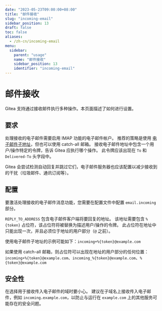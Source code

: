 ```yaml
---
date: "2023-05-23T09:00:00+08:00"
title: "邮件接收"
slug: "incoming-email"
sidebar_position: 13
draft: false
toc: false
aliases:
  - /zh-cn/incoming-email
menu:
  sidebar:
    parent: "usage"
    name: "邮件接收"
    sidebar_position: 13
    identifier: "incoming-email"
---
```


# 邮件接收

Gitea 支持通过接收邮件执行多种操作。本页面描述了如何进行设置。



## 要求

处理接收的电子邮件需要启用 IMAP 功能的电子邮件帐户。
推荐的策略是使用 [电子邮件子地址](https://en.wikipedia.org/wiki/Email_address#Sub-addressing)，但也可以使用 catch-all 邮箱。
接收电子邮件地址中包含一个用户/操作特定的令牌，告诉 Gitea 应执行哪个操作。
此令牌应该出现在 `To` 和 `Delivered-To` 头字段中。

Gitea 会尝试检测自动回复并跳过它们，电子邮件服务器也应该配置以减少接收到的干扰（垃圾邮件、通讯订阅等）。

## 配置

要激活处理接收的电子邮件消息功能，您需要在配置文件中配置 `email.incoming` 部分。

`REPLY_TO_ADDRESS` 包含电子邮件客户端将要回复的地址。
该地址需要包含 `%{token}` 占位符，该占位符将被替换为描述用户/操作的令牌。
此占位符在地址中只能出现一次，并且必须位于地址的用户部分（`@` 之前）。

使用电子邮件子地址的示例可能如下：`incoming+%{token}@example.com`

如果使用 catch-all 邮箱，则占位符可以出现在地址的用户部分的任何位置：`incoming+%{token}@example.com`、`incoming_%{token}@example.com`、`%{token}@example.com`

## 安全性

在选择用于接收传入电子邮件的域时要小心。
建议在子域名上接收传入电子邮件，例如 `incoming.example.com`，以防止与运行在 `example.com` 上的其他服务可能存在的安全问题。
